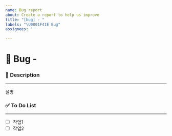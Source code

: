 ```yaml
---
name: Bug report
about: Create a report to help us improve
title: "[bug] - "
labels: "\U0001F41E Bug"
assignees: ''

---
```


# 🐞 Bug -

### 📝 Description
---
<!-- 버그가 발생한 상황을 적어주세요. -->
설명

### ✅ To Do List
---
- [ ] 작업1
- [ ] 작업2
